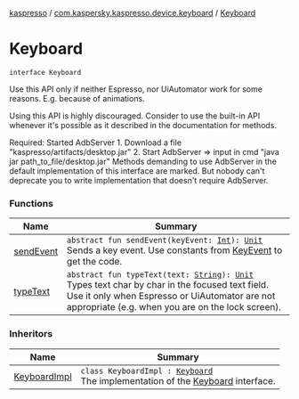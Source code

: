 [kaspresso](../../index.md) / [com.kaspersky.kaspresso.device.keyboard](../index.md) / [Keyboard](./index.md)

# Keyboard

`interface Keyboard`

Use this API only if neither Espresso, nor UiAutomator
work for some reasons. E.g. because of animations.

Using this API is highly discouraged. Consider to use the built-in API
whenever it's possible as it described in the documentation for methods.

Required: Started AdbServer
    1. Download a file "kaspresso/artifacts/desktop.jar"
    2. Start AdbServer =&gt; input in cmd "java jar path_to_file/desktop.jar"
Methods demanding to use AdbServer in the default implementation of this interface are marked.
    But nobody can't deprecate you to write implementation that doesn't require AdbServer.

### Functions

| Name | Summary |
|---|---|
| [sendEvent](send-event.md) | `abstract fun sendEvent(keyEvent: `[`Int`](https://kotlinlang.org/api/latest/jvm/stdlib/kotlin/-int/index.html)`): `[`Unit`](https://kotlinlang.org/api/latest/jvm/stdlib/kotlin/-unit/index.html)<br>Sends a key event. Use constants from [KeyEvent](https://developer.android.com/reference/android/view/KeyEvent.html) to get the code. |
| [typeText](type-text.md) | `abstract fun typeText(text: `[`String`](https://kotlinlang.org/api/latest/jvm/stdlib/kotlin/-string/index.html)`): `[`Unit`](https://kotlinlang.org/api/latest/jvm/stdlib/kotlin/-unit/index.html)<br>Types text char by char in the focused text field. Use it only when Espresso or UiAutomator are not appropriate (e.g. when you are on the lock screen). |

### Inheritors

| Name | Summary |
|---|---|
| [KeyboardImpl](../-keyboard-impl/index.md) | `class KeyboardImpl : `[`Keyboard`](./index.md)<br>The implementation of the [Keyboard](./index.md) interface. |

